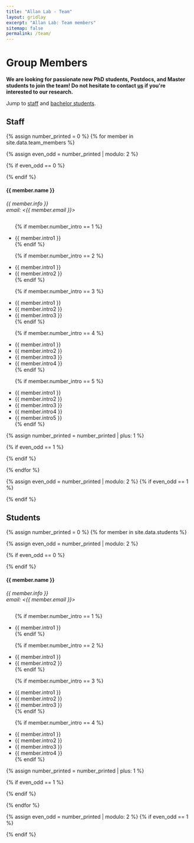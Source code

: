 ```yaml
---
title: "Allan Lab - Team"
layout: gridlay
excerpt: "Allan Lab: Team members"
sitemap: false
permalink: /team/
---
```


# Group Members

**We are looking for passionate new PhD students, Postdocs, and Master students to join the team! Do not hesitate to contact [us](hefei@tsinghua.edu.cn) if you're interested to our research.**

Jump to [staff](#staff) and [bachelor students](#bachelor-students).

## Staff
{% assign number_printed = 0 %}
{% for member in site.data.team_members %}

{% assign even_odd = number_printed | modulo: 2 %}

{% if even_odd == 0 %}
<div class="row">
{% endif %}

<div class="col-sm-6 clearfix">
  <h4>{{ member.name }}</h4>
  <i>{{ member.info }}<br>email: <{{ member.email }}></i>
  <ul style="overflow: hidden">

  {% if member.number_intro == 1 %}
  <li> {{ member.intro1 }} </li>
  {% endif %}

  {% if member.number_intro == 2 %}
  <li> {{ member.intro1 }} </li>
  <li> {{ member.intro2 }} </li>
  {% endif %}

  {% if member.number_intro == 3 %}
  <li> {{ member.intro1 }} </li>
  <li> {{ member.intro2 }} </li>
  <li> {{ member.intro3 }} </li>
  {% endif %}

  {% if member.number_intro == 4 %}
  <li> {{ member.intro1 }} </li>
  <li> {{ member.intro2 }} </li>
  <li> {{ member.intro3 }} </li>
  <li> {{ member.intro4 }} </li>
  {% endif %}

  {% if member.number_intro == 5 %}
  <li> {{ member.intro1 }} </li>
  <li> {{ member.intro2 }} </li>
  <li> {{ member.intro3 }} </li>
  <li> {{ member.intro4 }} </li>
  <li> {{ member.intro5 }} </li>
  {% endif %}

  </ul>
</div>

{% assign number_printed = number_printed | plus: 1 %}

{% if even_odd == 1 %}
</div>
{% endif %}

{% endfor %}

{% assign even_odd = number_printed | modulo: 2 %}
{% if even_odd == 1 %}
</div>
{% endif %}




## Students
{% assign number_printed = 0 %}
{% for member in site.data.students %}

{% assign even_odd = number_printed | modulo: 2 %}

{% if even_odd == 0 %}
<div class="row">
{% endif %}

<div class="col-sm-6 clearfix">
  <h4>{{ member.name }}</h4>
  <i>{{ member.info }}<br>email: <{{ member.email }}></i>
  <ul style="overflow: hidden">

  {% if member.number_intro == 1 %}
  <li> {{ member.intro1 }} </li>
  {% endif %}

  {% if member.number_intro == 2 %}
  <li> {{ member.intro1 }} </li>
  <li> {{ member.intro2 }} </li>
  {% endif %}

  {% if member.number_intro == 3 %}
  <li> {{ member.intro1 }} </li>
  <li> {{ member.intro2 }} </li>
  <li> {{ member.intro3 }} </li>
  {% endif %}

  {% if member.number_intro == 4 %}
  <li> {{ member.intro1 }} </li>
  <li> {{ member.intro2 }} </li>
  <li> {{ member.intro3 }} </li>
  <li> {{ member.intro4 }} </li>
  {% endif %}

  </ul>
</div>

{% assign number_printed = number_printed | plus: 1 %}

{% if even_odd == 1 %}
</div>
{% endif %}

{% endfor %}

{% assign even_odd = number_printed | modulo: 2 %}
{% if even_odd == 1 %}
</div>
{% endif %}
